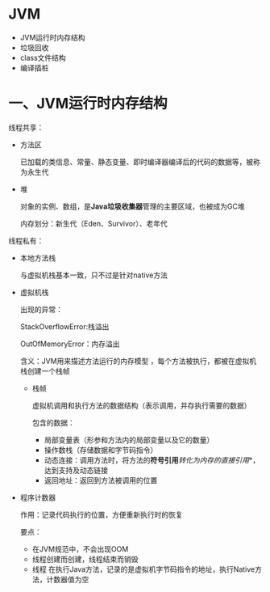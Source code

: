 # JVM

- JVM运行时内存结构
- 垃圾回收
- class文件结构
- 编译插桩

# 一、JVM运行时内存结构

线程共享：

- 方法区

  已加载的类信息、常量、静态变量、即时编译器编译后的代码的数据等，被称为永生代

- 堆

  对象的实例、数组，是**Java垃圾收集器**管理的主要区域，也被成为GC堆

  内存划分：新生代（Eden、Survivor）、老年代

线程私有：

- 本地方法栈

  与虚拟机栈基本一致，只不过是针对native方法

- 虚拟机栈

  出现的异常：

  StackOverflowError:栈溢出

  OutOfMemoryError：内存溢出

  含义：JVM用来描述方法运行的内存模型 ，每个方法被执行，都被在虚拟机栈创建一个栈帧

  - 栈帧

    虚拟机调用和执行方法的数据结构（表示调用，并存执行需要的数据）

    包含的数据：

    - 局部变量表（形参和方法内的局部变量以及它的数量）
    - 操作数栈（存储数据和字节码指令）
    - 动态连接：调用方法时，将方法的**符号引用***转化为内存的**直接引用**，达到支持及动态链接
    - 返回地址：返回到方法被调用的位置

- 程序计数器

  作用：记录代码执行的位置，方便重新执行时的恢复

  要点：

  - 在JVM规范中，不会出现OOM
  - 线程创建而创建，线程结束而销毁
  - 线程 在执行Java方法，记录的是虚拟机字节码指令的地址，执行Native方法，计数器值为空

